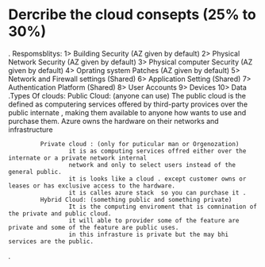 Dercribe the cloud consepts (25% to 30%)
=========================================
 . Respomsblitys:
              1> Building Security (AZ given by default)
              2> Physical Network Security (AZ given by default)
              3> Physical computer Security (AZ given by default)
              4> Oprating system Patches (AZ given by default)
              5> Network and Firewall settings (Shared)
              6> Application Setting (Shared)
              7> Authentication Platform (Shared)
              8> User Accounts
              9> Devices 
              10> Data
 .Types Of clouds:
              Public Cloud: (anyone can use)
                     The public cloud is the defined as computering services offered by third-party provices over the 
                     public internate , making them available to anyone how wants to use and purchase them.
                     Azure owns the hardware on their networks and infrastructure 
                     
             Private cloud : (only for puticular man or Orgenozation)
                     it is as computing services offred either over the internate or a private network internal 
                     network and only to select users instead of the general public.
                     it is looks like a cloud . except customer owns or leases or has exclusive access to the hardware.
                     it is calles azure stack  so you can purchase it .
             Hybrid Cloud: (something public and something private)
                     It is the computing enviroment that is comnination of the private and public cloud.
                     it will able to provider some of the feature are private and some of the feature are public uses.
                     in this infrasture is private but the may bhi services are the public.
 . 

